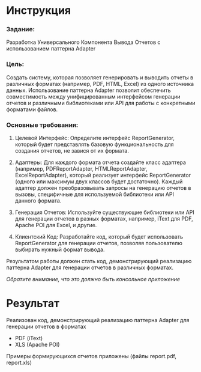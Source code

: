 # Инструкция
### Задание:
Разработка Универсального Компонента Вывода Отчетов с использованием паттерна Adapter

### Цель:
Создать систему, которая позволяет генерировать и выводить отчеты в различных форматах (например, PDF, HTML, Excel) из одного источника данных. Использование паттерна Adapter позволит обеспечить совместимость между унифицированным интерфейсом генерации отчетов и различными библиотеками или API для работы с конкретными форматами файлов.

### Основные требования:

1. Целевой Интерфейс: Определите интерфейс ReportGenerator, который будет представлять базовую функциональность для создания отчетов, не завися от их формата.

2. Адаптеры: Для каждого формата отчета создайте класс адаптера (например, PDFReportAdapter, HTMLReportAdapter, ExcelReportAdapter), который реализует интерфейс ReportGenerator (одного или максимум двух классов будет достаточно). Каждый адаптер должен преобразовывать запросы на генерацию отчетов в вызовы, специфичные для используемой библиотеки или API данного формата.

3. Генерация Отчетов: Используйте существующие библиотеки или API для генерации отчетов в разных форматах, например, iText для PDF, Apache POI для Excel, и другие.

4. Клиентский Код: Разработайте код, который будет использовать ReportGenerator для генерации отчетов, позволяя пользователю выбирать нужный формат вывода.

Результатом работы должен стать код, демонстрирующий реализацию паттерна Adapter для генерации отчетов в различных форматах.

<i>Обратите внимание, что это должно быть консольное приложение</i>

# Результат
Реализован код, демонстрирующий реализацию паттерна Adapter для генерации отчетов в форматах 
* PDF (iText)
* XLS (Apache POI)

Примеры формирующихся отчетов приложены (файлы report.pdf, report.xls)